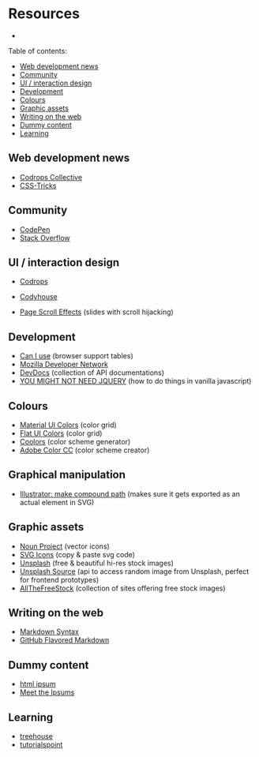 # Resources

-	<a href="" target="_blank"></a>

Table of contents:

- [Web development news](#web-development-news)
- [Community](#community)
- [UI / interaction design](#ui-interaction-design)
- [Development](#development)
- [Colours](#colours)
- [Graphic assets](#graphic-assets)
- [Writing on the web](#writing-on-the-web)
- [Dummy content](#dummy-content)
- [Learning](#learning)


## Web development news

-	<a href="http://tympanus.net/codrops/collective/" target="_blank">Codrops Collective</a>
-	<a href="https://css-tricks.com/" target="_blank">CSS-Tricks</a>


## Community

-	<a href="http://codepen.io/" target="_blank">CodePen</a>
-	<a href="http://stackoverflow.com/">Stack Overflow</a>


## UI / interaction design

-	<a href="http://tympanus.net/codrops/" target="_blank">Codrops</a>
-	<a href="https://codyhouse.co/" target="_blank">Codyhouse</a>

-	<a href="https://codyhouse.co/gem/page-scroll-effects/" target="_blank">Page Scroll Effects</a> (slides with scroll hijacking)


## Development

-	<a href="http://caniuse.com/" target="_blank">Can I use</a> (browser support tables)
-	<a href="https://developer.mozilla.org/en-US/" target="_blank">Mozilla Developer Network</a>
-	<a href="http://devdocs.io/" target="_blank">DevDocs</a> (collection of API documentations)
-	<a href="http://youmightnotneedjquery.com/" target="_blank">YOU MIGHT NOT NEED JQUERY</a> (how to do things in vanilla javascript)


## Colours

-	<a href="http://www.materialui.co/colors" target="_blank">Material UI Colors</a> (color grid)
-	<a href="http://flatuicolors.com/" target="_blank">Flat UI Colors</a> (color grid)
-	<a href="https://coolors.co/" target="_blank">Coolors</a> (color scheme generator)
-	<a href="https://color.adobe.com/" target="_blank">Adobe Color CC</a> (color scheme creator)


## Graphical manipulation

-	<a href="http://graphicdesign.stackexchange.com/questions/15475/convert-primitive-to-path-using-svg-format-in-illustrator" target="_blank">Illustrator: make compound path</a> (makes sure it gets exported as an actual <path> element in SVG)


## Graphic assets

-	<a href="https://thenounproject.com/" target="_blank">Noun Project</a> (vector icons)
-	<a href="http://svgicons.sparkk.fr/" target="_blank">SVG Icons</a> (copy & paste svg code)
-	<a href="https://unsplash.com/" target="_blank">Unsplash</a> (free & beautiful hi-res stock images)
-	<a href="https://source.unsplash.com/" target="_blank">Unsplash Source</a> (api to access random image from Unsplash, perfect for frontend prototypes)
-	<a href="http://allthefreestock.com/" target="_blank">AllTheFreeStock</a> (collection of sites offering free stock images)


## Writing on the web

-	<a href="http://daringfireball.net/projects/markdown/" target="_blank">Markdown Syntax</a>
-	<a href="https://help.github.com/articles/github-flavored-markdown/" target="_blank">GitHub Flavored Markdown</a>


## Dummy content

-	<a href="http://www.html-ipsum.com/" target="_blank">html ipsum</a>
-	<a href="http://meettheipsums.com/" target="_blank">Meet the Ipsums</a>


## Learning

-	<a href="https://teamtreehouse.com/" target="_blank">treehouse</a>
-	<a href="http://www.tutorialspoint.com/" target="_blank">tutorialspoint</a>
